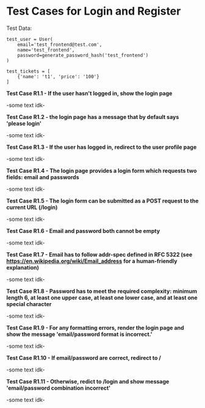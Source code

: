 # Test Cases for Login and Register

Test Data:
```
test_user = User(
    email='test_frontend@test.com',
    name='test_frontend',
    password=generate_password_hash('test_frontend')
)

test_tickets = [
    {'name': 't1', 'price': '100'}
]

```

**Test Case R1.1 - If the user hasn't logged in, show the login page**

-some text idk-

**Test Case R1.2 - the login page has a message that by default says 'please login'**

-some text idk-

**Test Case R1.3 - 	If the user has logged in, redirect to the user profile page**

-some text idk-

**Test Case R1.4 - The login page provides a login form which requests two fields: email and passwords**

-some text idk-


**Test Case R1.5 - The login form can be submitted as a POST request to the current URL (/login)**

-some text idk-


**Test Case R1.6 - Email and password both cannot be empty**

-some text idk-


**Test Case R1.7 - Email has to follow addr-spec defined in RFC 5322 (see https://en.wikipedia.org/wiki/Email_address for a human-friendly explanation)**

-some text idk-


**Test Case R1.8 - Password has to meet the required complexity: minimum length 6, at least one upper case, at least one lower case, and at least one special character**

-some text idk-


**Test Case R1.9 - For any formatting errors, render the login page and show the message 'email/password format is incorrect.'**

-some text idk-


**Test Case R1.10 - If email/password are correct, redirect to /**

-some text idk-


**Test Case R1.11 - Otherwise, redict to /login and show message 'email/password combination incorrect'**

-some text idk-

